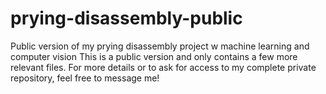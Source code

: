 # prying-disassembly-public
Public version of my prying disassembly project w machine learning and computer vision
This is a public version and only contains a few more relevant files. For more details or to ask for access to my complete private repository, feel free to message me!
